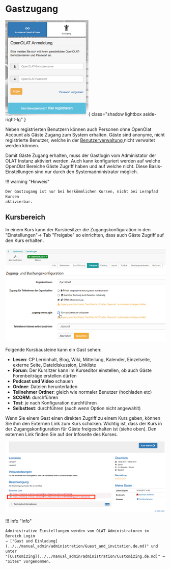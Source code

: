 # Gastzugang

![](assets/DE_gastlogin.png){ class="shadow lightbox aside-right-lg" }

Neben registrierten Benutzern können auch Personen ohne OpenOlat Account als
Gäste Zugang zum System erhalten. Gäste sind anonyme, nicht registrierte
Benutzer, welche in der [Benutzerverwaltung ](Benutzerverwaltung.html)nicht
verwaltet werden können.

Damit Gäste Zugang erhalten, muss der Gastlogin vom Administator der OLAT
Instanz aktiviert werden. Auch kann konfiguriert werden auf welche OpenOlat
Bereiche Gäste Zugriff haben und auf welche nicht. Diese Basis-Einstellungen
sind nur durch den Systemadministrator möglich.

  
!!! warning "Hinweis"

    Der Gastzugang ist nur bei herkömmlichen Kursen, nicht bei Lernpfad Kursen
    aktivierbar.



## Kursbereich  

In einem Kurs kann der Kursbesitzer die Zugangskonfiguration in den
"Einstellungen"→ Tab "Freigabe" so einrichten, dass auch Gäste Zugriff auf den
Kurs erhalten.

![](assets/Gastbuchung.png)

Folgende Kursbausteine kann ein Gast sehen:

  * **Lesen**: CP Lerninhalt, Blog, Wiki, Mitteilung, Kalender, Einzelseite, externe Seite, Dateidiskussion, Linkliste
  * **Forum**: Der Kursitzer kann im Kurseditor einstellen, ob auch Gäste Forenbeiträge erstellen dürfen
  * **Podcast und Video** schauen
  * **Ordner**: Dateien herunterladen
  * **Teilnehmer Ordner**: gleich wie normaler Benutzer (hochladen etc)
  * **SCORM**: durchführen
  * **Test**: je nach Konfiguration durchführen
  * **Selbsttest**: durchführen (auch wenn Option nicht angewählt)

Wenn Sie einem Gast einen direkten Zugriff zu einem Kurs geben, können Sie ihm
den Externen Link zum  Kurs schicken. Wichtig ist, dass der Kurs in der
Zugangskonfiguration für Gäste freigeschalten ist (siehe oben). Den externen
Link finden Sie auf der Infoseite des Kurses.

![](assets/gastlink.png)

!!! info "Info"
    
    Administrative Einstellungen werden von OLAT Administratoren im Bereich Login
    → ["Gast und Einladung](../../manual_admin/administration/Guest_and_invitation.de.md)" und unter
    "[Customizing](../../manual_admin/administration/Customizing.de.md)" → "Sites" vorgenommen.

